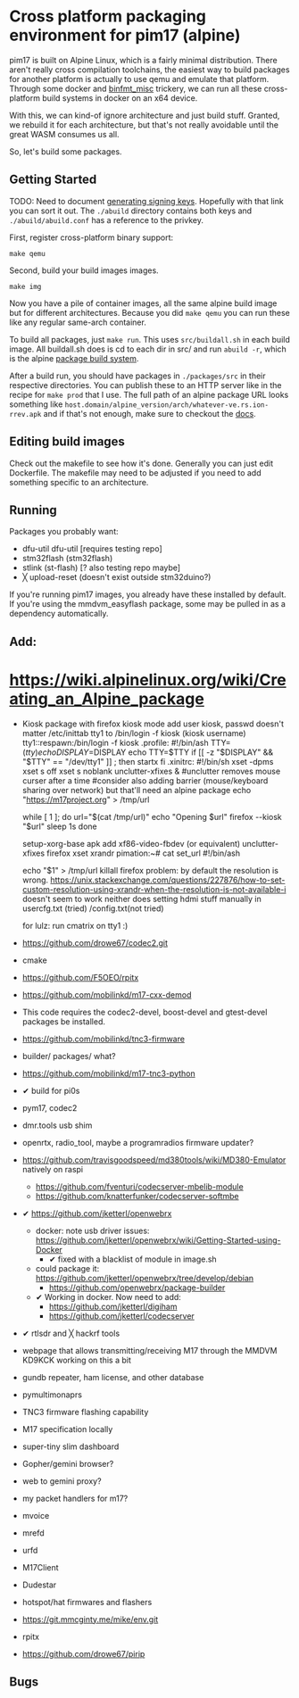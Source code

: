 # Cross platform packaging environment for pim17 (alpine)

pim17 is built on Alpine Linux, which is a fairly minimal
distribution.  There aren't really cross compilation toolchains,
the easiest way to build packages for another platform is actually
to use qemu and emulate that platform.  Through some docker and
[binfmt_misc](https://en.wikipedia.org/wiki/Binfmt_misc) trickery,
we can run all these cross-platform build systems in docker on an x64 device.

With this, we can kind-of ignore architecture and just build
stuff. Granted, we rebuild it for each architecture, but that's not
really avoidable until the great WASM consumes us all.

So, let's build some packages.

## Getting Started

TODO: Need to document [generating signing
keys](https://wiki.alpinelinux.org/wiki/Abuild_and_Helpers#Setting_up_the_build_environment).
Hopefully with that link you can sort it out. The `./abuild` directory
contains both keys and `./abuild/abuild.conf` has a reference to the
privkey.

First, register cross-platform binary support:
```
make qemu
```

Second, build your build images images. 
```
make img
```

Now you have a pile of container images, all the same alpine build
image but for different architectures. Because you did `make qemu`
you can run these like any regular same-arch container.

To build all packages, just `make run`. This uses `src/buildall.sh`
in each build image. All buildall.sh does is cd to each dir in
src/ and run `abuild -r`, which is the alpine [package build
system](https://wiki.alpinelinux.org/wiki/Creating_an_Alpine_package).

After a build run, you should have packages in `./packages/src`
in their respective directories. You can publish these to an
HTTP server like in the recipe for `make prod` that I use. The
full path of an alpine package URL looks something like
`host.domain/alpine_version/arch/whatever-ve.rs.ion-rrev.apk`
and if that's not enough, make sure to checkout the
[docs](https://wiki.alpinelinux.org/wiki/Repositories).

## Editing build images
Check out the makefile to see how it's done. Generally you can just
edit Dockerfile. The makefile may need to be adjusted if you need to
add something specific to an architecture.



## Running
Packages you probably want:
* dfu-util dfu-util [requires testing repo]
* stm32flash (stm32flash) 
* stlink (st-flash) [? also testing repo maybe]
* ╳ upload-reset (doesn't exist outside stm32duino?)

If you're running pim17 images, you already have these installed by default.
If you're using the mmdvm_easyflash package, some may be pulled in as a dependency automatically.




## Add:
# https://wiki.alpinelinux.org/wiki/Creating_an_Alpine_package
* Kiosk package with firefox kiosk mode
  add user kiosk, passwd doesn't matter
  /etc/inittab tty1 to /bin/login -f kiosk (kiosk username)
    tty1::respawn:/bin/login -f kiosk
  .profile:
    #!/bin/ash
    TTY=$(tty)
    echo DISPLAY=$DISPLAY
    echo TTY=$TTY
    if [[ -z "$DISPLAY" && "$TTY" == "/dev/tty1" ]] ; then
	startx
    fi
  .xinitrc:
    #!/bin/sh
    xset -dpms
    xset s off
    xset s noblank
    unclutter-xfixes &
    #unclutter removes mouse curser after a time
    #consider also adding barrier (mouse/keyboard sharing over network) but that'll need an alpine package
    echo "https://m17project.org" > /tmp/url

    while [ 1 ]; do
	    url="$(cat /tmp/url)"
	    echo "Opening $url"
	    firefox --kiosk "$url"
	    sleep 1s
    done

   setup-xorg-base
   apk add xf86-video-fbdev (or equivalent) unclutter-xfixes firefox xset xrandr
   pimation:~# cat set_url
    #!/bin/ash

    echo "$1" > /tmp/url
    killall firefox
  problem: by default the resolution is wrong.
    https://unix.stackexchange.com/questions/227876/how-to-set-custom-resolution-using-xrandr-when-the-resolution-is-not-available-i
    doesn't seem to work
    neither does setting hdmi stuff manually in usercfg.txt (tried) /config.txt(not tried)

  for lulz: run cmatrix on tty1 :)




  

* https://github.com/drowe67/codec2.git
*  cmake

* https://github.com/F5OEO/rpitx


* https://github.com/mobilinkd/m17-cxx-demod
*  This code requires the codec2-devel, boost-devel and gtest-devel packages be installed.

* https://github.com/mobilinkd/tnc3-firmware
*  builder/ packages/ what?

* https://github.com/mobilinkd/m17-tnc3-python

* ✔ build for pi0s
* pym17, codec2
* dmr.tools usb shim
* openrtx, radio_tool, maybe a programradios firmware updater?

* https://github.com/travisgoodspeed/md380tools/wiki/MD380-Emulator natively on raspi
  * https://github.com/fventuri/codecserver-mbelib-module
  * https://github.com/knatterfunker/codecserver-softmbe

* ✔ https://github.com/jketterl/openwebrx
	* docker: note usb driver issues: https://github.com/jketterl/openwebrx/wiki/Getting-Started-using-Docker
	  * ✔ fixed with a blacklist of module in image.sh
	* could package it: https://github.com/jketterl/openwebrx/tree/develop/debian
	  * https://github.com/openwebrx/package-builder
	* ✔ Working in docker. Now need to add:
	  * https://github.com/jketterl/digiham
	  * https://github.com/jketterl/codecserver

* ✔ rtlsdr and ╳ hackrf tools
* webpage that allows transmitting/receiving M17 through the MMDVM
  KD9KCK working on this a bit 
* gundb repeater, ham license, and other database
* pymultimonaprs
* TNC3 firmware flashing capability
* M17 specification locally
* super-tiny slim dashboard
* Gopher/gemini browser?
* web to gemini proxy?

* my packet handlers for m17?

* mvoice
* mrefd
* urfd
* M17Client
* Dudestar
* hotspot/hat firmwares and flashers
* https://git.mmcginty.me/mike/env.git


* rpitx
* https://github.com/drowe67/pirip

## Bugs

